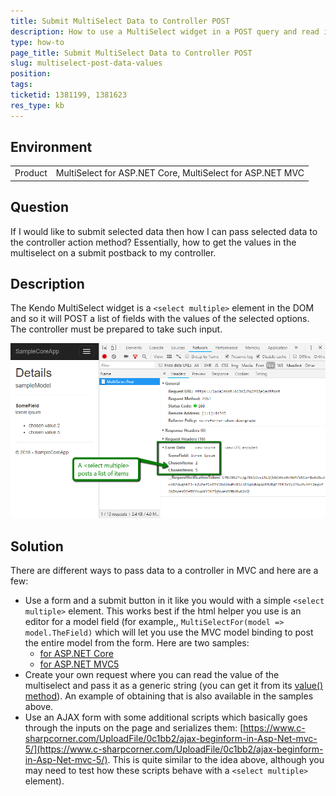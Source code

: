 ```yaml
---
title: Submit MultiSelect Data to Controller POST
description: How to use a MultiSelect widget in a POST query and read its data
type: how-to
page_title: Submit MultiSelect Data to Controller POST
slug: multiselect-post-data-values
position: 
tags: 
ticketid: 1381199, 1381623 
res_type: kb
---
```


## Environment
<table>
	<tr>
		<td>Product</td>
		<td>MultiSelect for ASP.NET Core, MultiSelect for ASP.NET MVC</td>
	</tr>
</table>


## Question
If I would like to submit selected data then how I can pass selected data to the controller action method? Essentially,  how to get the values in the multiselect on a submit postback to my controller.

## Description

The Kendo MultiSelect widget is a `<select multiple>` element in the DOM and so it will POST a list of fields with the values of the selected options. The controller must be prepared to take such input.

![POST data example](images/multiselect-POST-data.png)

## Solution

There are different ways to pass data to a controller in MVC and here are a few:

* Use a form and a submit button in it like you would with a simple `<select multiple>` element. This works best if the html helper you use is an editor for a model field (for example,, `MultiSelectFor(model => model.TheField)` which will let you use the MVC model binding to post the entire model from the form. Here are two samples:
    * [for ASP.NET Core](https://github.com/telerik/ui-for-aspnet-core-examples/tree/master/multiselect/get-post-data)
    * [for ASP.NET MVC5](https://github.com/telerik/ui-for-aspnet-mvc-examples/tree/master/multiselect/get-POST-data)
* Create your own request where you can read the value of the multiselect and pass it as a generic string (you can get it from its [value() method](https://docs.telerik.com/kendo-ui/api/javascript/ui/multiselect/methods/value)). An example of obtaining that is also available in the samples above.
* Use an AJAX form with some additional scripts which basically goes through the inputs on the page and serializes them: [https://www.c-sharpcorner.com/UploadFile/0c1bb2/ajax-beginform-in-Asp-Net-mvc-5/](https://www.c-sharpcorner.com/UploadFile/0c1bb2/ajax-beginform-in-Asp-Net-mvc-5/). This is quite similar to the idea above, although you may need to test how these scripts behave with a `<select multiple>` element).
